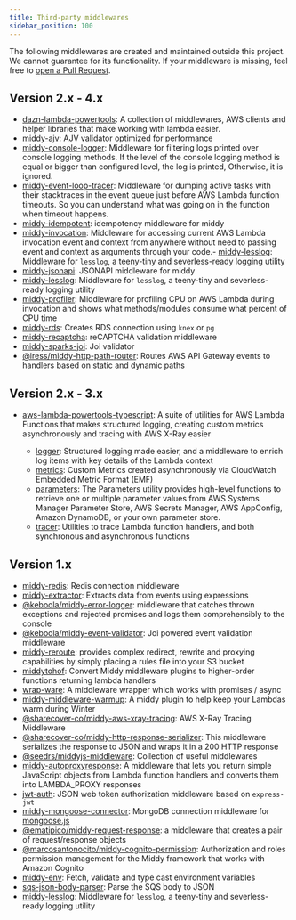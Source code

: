 ```yaml
---
title: Third-party middlewares
sidebar_position: 100
---
```


The following middlewares are created and maintained outside this project. We cannot guarantee for its functionality.
If your middleware is missing, feel free to [open a Pull Request](https://github.com/GnxGcs/middy/pulls).

## Version 2.x - 4.x

- [dazn-lambda-powertools](https://github.com/getndazn/dazn-lambda-powertools): A collection of middlewares, AWS clients and helper libraries that make working with lambda easier.
- [middy-ajv](https://www.npmjs.com/package/middy-ajv): AJV validator optimized for performance
- [middy-console-logger](https://github.com/serkan-ozal/middy-console-logger): Middleware for filtering logs printed over console logging methods. If the level of the console logging method is equal or bigger than configured level, the log is printed, Otherwise, it is ignored.
- [middy-event-loop-tracer](https://github.com/serkan-ozal/middy-event-loop-tracer): Middleware for dumping active tasks with their stacktraces in the event queue just before AWS Lambda function timeouts. So you can understand what was going on in the function when timeout happens.
- [middy-idempotent](https://www.npmjs.com/package/middy-idempotent): idempotency middleware for middy
- [middy-invocation](https://github.com/serkan-ozal/middy-invocation): Middleware for accessing current AWS Lambda invocation event and context from anywhere without need to passing event and context as arguments through your code.- [middy-lesslog](https://www.npmjs.com/package/middy-lesslog): Middleware for `lesslog`, a teeny-tiny and severless-ready logging utility
- [middy-jsonapi](https://www.npmjs.com/package/middy-jsonapi): JSONAPI middleware for middy
- [middy-lesslog](https://www.npmjs.com/package/middy-lesslog): Middleware for `lesslog`, a teeny-tiny and severless-ready logging utility
- [middy-profiler](https://github.com/serkan-ozal/middy-profiler): Middleware for profiling CPU on AWS Lambda during invocation and shows what methods/modules consume what percent of CPU time
- [middy-rds](https://www.npmjs.com/package/middy-rds): Creates RDS connection using `knex` or `pg`
- [middy-recaptcha](https://www.npmjs.com/package/middy-recaptcha): reCAPTCHA validation middleware
- [middy-sparks-joi](https://www.npmjs.com/package/middy-sparks-joi): Joi validator
- [@iress/middy-http-path-router](https://www.npmjs.com/package/@iress/middy-http-path-router): Routes AWS API Gateway events to handlers based on static and dynamic paths

## Version 2.x - 3.x

- [aws-lambda-powertools-typescript](https://github.com/awslabs/aws-lambda-powertools-typescript): A suite of utilities for AWS Lambda Functions that makes structured logging, creating custom metrics asynchronously and tracing with AWS X-Ray easier

  - [logger](https://awslabs.github.io/aws-lambda-powertools-typescript/latest/core/logger/#capturing-lambda-context-info): Structured logging made easier, and a middleware to enrich log items with key details of the Lambda context
  - [metrics](https://awslabs.github.io/aws-lambda-powertools-typescript/latest/core/metrics/#middy-middleware): Custom Metrics created asynchronously via CloudWatch Embedded Metric Format (EMF)
  - [parameters](https://awslabs.github.io/aws-lambda-powertools-typescript/latest/utilities/parameters/): The Parameters utility provides high-level functions to retrieve one or multiple parameter values from AWS Systems Manager Parameter Store, AWS Secrets Manager, AWS AppConfig, Amazon DynamoDB, or your own parameter store.
  - [tracer](https://awslabs.github.io/aws-lambda-powertools-typescript/latest/core/tracer/#lambda-handler): Utilities to trace Lambda function handlers, and both synchronous and asynchronous functions

## Version 1.x

- [middy-redis](https://www.npmjs.com/package/middy-redis): Redis connection middleware
- [middy-extractor](https://www.npmjs.com/package/middy-extractor): Extracts data from events using expressions
- [@keboola/middy-error-logger](https://www.npmjs.com/package/@keboola/middy-error-logger): middleware that catches thrown exceptions and rejected promises and logs them comprehensibly to the console
- [@keboola/middy-event-validator](https://www.npmjs.com/package/@keboola/middy-event-validator): Joi powered event validation middleware
- [middy-reroute](https://www.npmjs.com/package/middy-reroute): provides complex redirect, rewrite and proxying capabilities by simply placing a rules file into your S3 bucket
- [middytohof](https://www.npmjs.com/package/middytohof): Convert Middy middleware plugins to higher-order functions returning lambda handlers
- [wrap-ware](https://www.npmjs.com/package/wrap-ware): A middleware wrapper which works with promises / async
- [middy-middleware-warmup](https://www.npmjs.com/package/middy-middleware-warmup): A middy plugin to help keep your Lambdas warm during Winter
- [@sharecover-co/middy-aws-xray-tracing](https://www.npmjs.com/package/@sharecover-co/middy-aws-xray-tracing): AWS X-Ray Tracing Middleware
- [@sharecover-co/middy-http-response-serializer](https://www.npmjs.com/package/@sharecover-co/middy-http-response-serializer): This middleware serializes the response to JSON and wraps it in a 200 HTTP response
- [@seedrs/middyjs-middleware](https://www.npmjs.com/package/@seedrs/middyjs-middleware): Collection of useful middlewares
- [middy-autoproxyresponse](https://www.npmjs.com/package/middy-autoproxyresponse): A middleware that lets you return simple JavaScript objects from Lambda function handlers and converts them into LAMBDA_PROXY responses
- [jwt-auth](https://www.npmjs.com/package/middy-middleware-jwt-auth): JSON web token authorization middleware based on `express-jwt`
- [middy-mongoose-connector](https://www.npmjs.com/package/middy-mongoose-connector): MongoDB connection middleware for [mongoose.js](https://mongoosejs.com/)
- [@ematipico/middy-request-response](https://www.npmjs.com/package/@ematipico/middy-request-response): a middleware that creates a pair of request/response objects
- [@marcosantonocito/middy-cognito-permission](https://www.npmjs.com/package/@marcosantonocito/middy-cognito-permission): Authorization and roles permission management for the Middy framework that works with Amazon Cognito
- [middy-env](https://www.npmjs.com/package/middy-env): Fetch, validate and type cast environment variables
- [sqs-json-body-parser](https://github.com/Eomm/sqs-json-body-parser): Parse the SQS body to JSON
- [middy-lesslog](https://www.npmjs.com/package/middy-lesslog/v/legacy): Middleware for `lesslog`, a teeny-tiny and severless-ready logging utility
